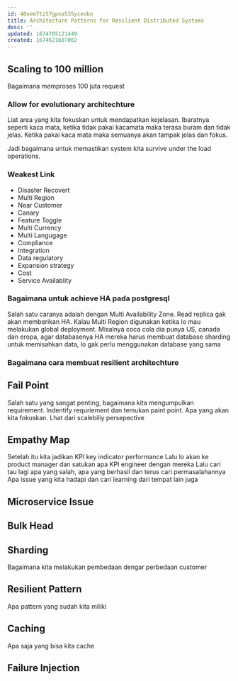 ```yaml
---
id: 48oem7tz57gpna535yceobn
title: Architecture Patterns for Resilient Distributed Systems
desc: ''
updated: 1674705121449
created: 1674621687062
---
```



## Scaling to 100 million

Bagaimana memproses 100 juta request

### Allow for evolutionary architechture

Liat area yang kita fokuskan untuk mendapatkan kejelasan.
Ibaratnya seperti kaca mata, ketika tidak pakai kacamata maka terasa buram dan tidak jelas.
Ketika pakai kaca mata maka semuanya akan tampak jelas dan fokus.

Jadi bagaimana untuk memastikan system kita survive under the load operations.

### Weakest Link


- Disaster Recovert
- Multi Region
- Near Customer
- Canary
- Feature Toggle
- Multi Currency
- Multi Langugage
- Compliance
- Integration
- Data regulatory
- Expansion strategy
- Cost
- Service Availablity

### Bagaimana untuk achieve HA pada postgresql

Salah satu caranya adalah dengan Multi Availability Zone. Read replica gak akan memberikan HA. Kalau Multi Region digunakan ketika lo mau melakukan global deployment.
Misalnya coca cola dia punya US, canada dan eropa, agar databasenya HA mereka harus membuat database sharding untuk memisahkan data, lo gak perlu menggunakan database yang sama



### Bagaimana cara membuat resilient architechture

## Fail Point

Salah satu yang sangat penting, bagaimana kita mengumpulkan requirement.
Indentify requriement dan temukan paint point.
Apa yang akan kita fokuskan.
Lhat dari scalebiliy persepective

## Empathy Map
Setelah itu kita jadikan KPI key indicator performance
Lalu lo akan ke product manager dan satukan apa KPI engineer dengan mereka
Lalu cari tau lagi apa yang salah, apa yang berhasil dan terus cari permasalahannya
Apa issue yang kita hadapi dan cari learning dari tempat lain juga


## Microservice Issue

## Bulk Head

## Sharding

Bagaimana kita melakukan pembedaan dengar perbedaan customer

## Resilient Pattern

Apa pattern yang sudah kita miliki

## Caching

Apa saja yang bisa kita cache

## Failure Injection